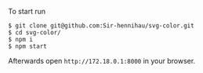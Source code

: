 To start run

```
$ git clone git@github.com:Sir-hennihau/svg-color.git
$ cd svg-color/
$ npm i
$ npm start
```

Afterwards open `http://172.18.0.1:8000` in your browser.
